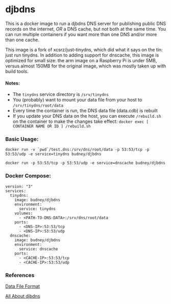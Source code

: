 # djbdns

This is a docker image to run a djbdns DNS server for publishing public DNS records on the internet, *OR* a DNS cache, but not both at the same time. You can run multiple containers if you want more than one DNS and/or more than one cache.

This image is a fork of xcsrz/just-tinydns, which did what it says on the tin: just run tinydns. In addition to adding support for dnscache, this image is optimized for small size: the arm image on a Raspberry Pi is under 5MB, versus almost 150MB for the original image, which was mostly taken up with build tools.

#### Notes:

* The `tinydns` service directory is `/srv/tinydns`
* You (probably) want to mount your data file from your host to `/srv/tinydns/root/data`
* Every time the container is run, the DNS data file (data.cdb) is rebuilt
* If you update your DNS data on the host, you can execute `/rebuild.sh` on the container to make the changes take effect:
`docker exec [ CONTAINER NAME OR ID ] /rebuild.sh`

### Basic Usage:

```docker run -v `pwd`/test.dns:/srv/dns/root/data -p 53:53/tcp -p 53:53/udp -e service=tinydns budney/djbdns```

```docker run -p 53:53/tcp -p 53:53/udp -e service=dnscache budney/djbdns```

### Docker Compose:

```
version: "3"
services:
  tinydns:
    image: budney/djbdns
    environment:
      service: tinydns
    volumes:
      - <PATH-TO-DNS-DATA>:/srv/dns/root/data
    ports:
      - <DNS-IP>:53:53/tcp
      - <DNS-IP>:53:53/udp
  dnscache:
    image: budney/djbdns
    environment:
      service: dnscache
    ports:
      - <CACHE-IP>:53:53/tcp
      - <CACHE-IP>:53:53/udp
```

### References

[Data File Format](http://cr.yp.to/djbdns/tinydns-data.html)

[All About djbdns](http://cr.yp.to/djbdns.html)
